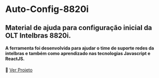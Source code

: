 # Auto-Config-8820i
 
## Material de ajuda para configuração inicial da OLT Intelbras 8820i.

#### A ferramenta foi desenvolvida para ajudar o time de suporte redes da intelbras e também como aprendizado nas tecnologias Javascript e ReactJS. 

🔗 [Ver Projeto](https://8820i.felipecoutinho.com) 
